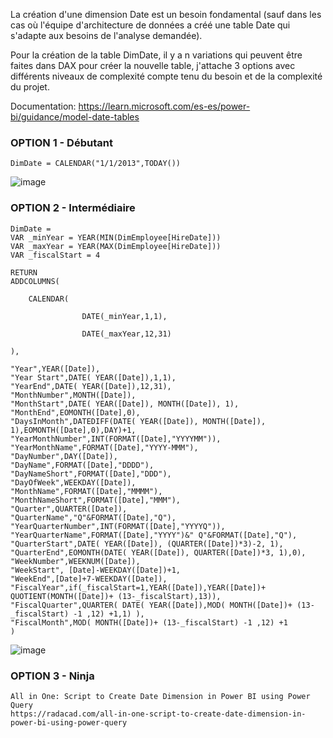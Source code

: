 La création d'une dimension Date est un besoin fondamental (sauf dans les cas où l'équipe d'architecture de données a créé une table Date qui s'adapte aux besoins de l'analyse demandée).

Pour la création de la table DimDate, il y a n variations qui peuvent être faites dans DAX pour créer la nouvelle table, j'attache 3 options avec différents niveaux de complexité compte tenu du besoin et de la complexité du projet.

Documentation:
https://learn.microsoft.com/es-es/power-bi/guidance/model-date-tables


### OPTION 1 - Débutant
```
DimDate = CALENDAR("1/1/2013",TODAY())
```
![image](https://github.com/Cristianfllc3/Power_BI_DAX_101/assets/72107370/ddfcd45d-b79e-43ad-9fe3-fe490d34b5d8)


### OPTION 2 - Intermédiaire
```
DimDate = 
VAR _minYear = YEAR(MIN(DimEmployee[HireDate]))
VAR _maxYear = YEAR(MAX(DimEmployee[HireDate]))
VAR _fiscalStart = 4 

RETURN
ADDCOLUMNS(

    CALENDAR(

                DATE(_minYear,1,1),

                DATE(_maxYear,12,31)

),

"Year",YEAR([Date]),
"Year Start",DATE( YEAR([Date]),1,1),
"YearEnd",DATE( YEAR([Date]),12,31),
"MonthNumber",MONTH([Date]),
"MonthStart",DATE( YEAR([Date]), MONTH([Date]), 1),
"MonthEnd",EOMONTH([Date],0),
"DaysInMonth",DATEDIFF(DATE( YEAR([Date]), MONTH([Date]), 1),EOMONTH([Date],0),DAY)+1,
"YearMonthNumber",INT(FORMAT([Date],"YYYYMM")),
"YearMonthName",FORMAT([Date],"YYYY-MMM"),
"DayNumber",DAY([Date]),
"DayName",FORMAT([Date],"DDDD"),
"DayNameShort",FORMAT([Date],"DDD"),
"DayOfWeek",WEEKDAY([Date]),
"MonthName",FORMAT([Date],"MMMM"),
"MonthNameShort",FORMAT([Date],"MMM"),
"Quarter",QUARTER([Date]),
"QuarterName","Q"&FORMAT([Date],"Q"),
"YearQuarterNumber",INT(FORMAT([Date],"YYYYQ")),
"YearQuarterName",FORMAT([Date],"YYYY")&" Q"&FORMAT([Date],"Q"),
"QuarterStart",DATE( YEAR([Date]), (QUARTER([Date])*3)-2, 1),
"QuarterEnd",EOMONTH(DATE( YEAR([Date]), QUARTER([Date])*3, 1),0),
"WeekNumber",WEEKNUM([Date]),
"WeekStart", [Date]-WEEKDAY([Date])+1,
"WeekEnd",[Date]+7-WEEKDAY([Date]),
"FiscalYear",if(_fiscalStart=1,YEAR([Date]),YEAR([Date])+ QUOTIENT(MONTH([Date])+ (13-_fiscalStart),13)),
"FiscalQuarter",QUARTER( DATE( YEAR([Date]),MOD( MONTH([Date])+ (13-_fiscalStart) -1 ,12) +1,1) ),
"FiscalMonth",MOD( MONTH([Date])+ (13-_fiscalStart) -1 ,12) +1
)
```

![image](https://github.com/Cristianfllc3/Power_BI_DAX_101/assets/72107370/fa14c3bf-1b5f-4596-a3fa-1b567e6e8336)

### OPTION 3 - Ninja
```
All in One: Script to Create Date Dimension in Power BI using Power Query
https://radacad.com/all-in-one-script-to-create-date-dimension-in-power-bi-using-power-query
```
